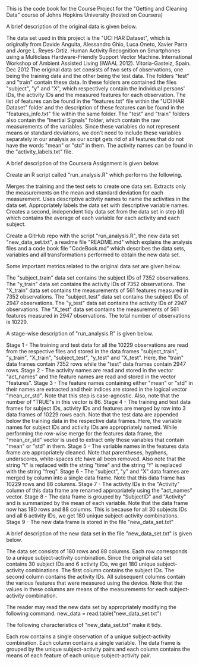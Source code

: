 This is the code book for the Course Project for the "Getting and Cleaning Data" course of Johns Hopkins University (hosted on Coursera)


A brief description of the original data is given below.

The data set used in this project is the "UCI HAR Dataset", which is originally from Davide Anguita, Alessandro Ghio, Luca Oneto, Xavier Parra and Jorge L. Reyes-Ortiz. Human Activity Recognition on Smartphones using a Multiclass Hardware-Friendly Support Vector Machine. International Workshop of Ambient Assisted Living (IWAAL 2012). Vitoria-Gasteiz, Spain. Dec 2012
The original data set consists of two sets of observations, one being the training data and the other being the test data. The folders "test" and "train" contain these data.
In these folders are contained the files "subject", "y" and "X", which respectively contain the individual persons' IDs, the activity IDs and the measured features for each observation.
The list of features can be found in the "features.txt" file within the "UCI HAR Dataset" folder and the description of these features can be found in the "features_info.txt" file within the same folder.
The "test" and "train" folders also contain the "Inertial Signals" folder, which contain the raw measurements of the variables. Since these variables do not represent means or standard deviations, we don't need to include these variables separately in our analysis as our script gets rid of all features that do not have the words "mean" or "std" in them.
The activity names can be found in the "activity_labels.txt" file.


A brief description of the Coursera Assignment is given below.

Create an R script called "run_analysis.R" which performs the following.

Merges the training and the test sets to create one data set.
Extracts only the measurements on the mean and standard deviation for each measurement.
Uses descriptive activity names to name the activities in the data set.
Appropriately labels the data set with descriptive variable names.
Creates a second, independent tidy data set from the data set in step (d) which contains the average of each variable for each activity and each subject.

Create a GitHub repo with the script "run_analysis.R", the new data set "new_data_set.txt", a readme file "README.md" which explains the analysis files and a code book file "CodeBook.md" which describes the data sets, variables and all transformations performed to obtain the new data set.


Some important metrics related to the original data set are given below.

The "subject_train" data set contains the subject IDs of 7352 observations.
The "y_train" data set contains the activity IDs of 7352 observations.
The "X_train" data set contains the measurements of 561 features measured in 7352 observations.
The "subject_test" data set contains the subject IDs of 2947 observations.
The "y_test" data set contains the activity IDs of 2947 observations.
The "X_test" data set contains the measurements of 561 features measured in 2947 observations.
The total number of observations is 10229.


A stage-wise description of "run_analysis.R" is given below.

Stage 1 - The training and test data for all the 10229 observations are read from the respective files and stored in the data frames "subject_train", "y_train", "X_train", "subject_test", "y_test" and "X_test". Here, the "train" data frames contain 7352 rows while the "test" data frames contain 2947 rows.
Stage 2 - The activity names are read and stored in the vector "act_names" and the feature names are read and stored in the vector "features".
Stage 3 - The feature names containing either "mean" or "std" in their names are extracted and their indices are stored in the logical vector "mean_or_std". Note that this step is case-agnostic. Also, note that the number of "TRUE"s in this vector is 86.
Stage 4 - The training and test data frames for subject IDs, activity IDs and features are merged by row into 3 data frames of 10229 rows each. Note that the test data are appended below the training data in the respective data frames. Here, the variable names for subject IDs and activity IDs are appropriately named. While performing the row-wise merge for the features data frame, the "mean_or_std" vector is used to extract only those variables that contain "mean" or "std" in them.
Stage 5 - The variable names in the features data frame are appropriately cleaned. Note that parentheses, hyphens, underscores, white-spaces etc have all been removed. Also note that the string "t" is replaced with the string "time" and the string "f" is replaced with the string "freq".
Stage 6 - The "subject", "y" and "X" data frames are merged by column into a single data frame. Note that this data frame has 10229 rows and 88 columns.
Stage 7 - The activity IDs in the "Activity" column of this data frame are renamed appropriately using the "act_names" vector.
Stage 8 - The data frame is grouped by "SubjectID" and "Activity" and is summarized by the mean of each variable. Note that the data frame now has 180 rows and 88 columns. This is because for all 30 subjects IDs and all 6 activity IDs, we get 180 unique subject-activity combinations.
Stage 9 - The new data frame is stored in the file "new_data_set.txt"


A brief description of the new data set in the file "new_data_set.txt" is given below.

The data set consists of 180 rows and 88 columns.
Each row corresponds to a unique subject-activity combination. Since the original data set contains 30 subject IDs and 6 activity IDs, we get 180 unique subject-activity combinations.
The first column contains the subject IDs.
The second column contains the activity IDs.
All subsequent columns contain the various features that were measured using the device. Note that the values in these columns are means of the measurements for each subject-activity combination.


The reader may read the new data set by appropriately modifying the following command.
new_data = read.table("new_data_set.txt")


The following characteristics of "new_data_set.txt" make it tidy.

Each row contains a single observation of a unique subject-activity combination.
Each column contains a single variable.
The data frame is grouped by the unique subject-activity pairs and each column contains the means of each feature of each unique subject-activity pair.